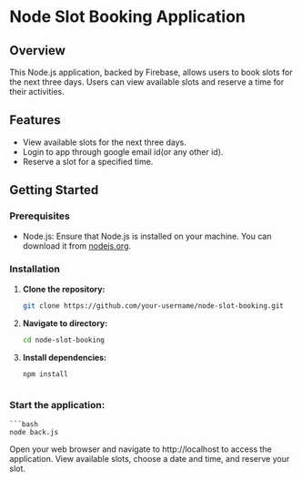 # Node Slot Booking Application

## Overview

This Node.js application, backed by Firebase, allows users to book slots for the next three days. Users can view available slots and reserve a time for their activities.

## Features

- View available slots for the next three days.
- Login to app through google email id(or any other id).
- Reserve a slot for a specified time.

## Getting Started

### Prerequisites

- Node.js: Ensure that Node.js is installed on your machine. You can download it from [nodejs.org](https://nodejs.org/).

### Installation

1. **Clone the repository:**

   ```bash
   git clone https://github.com/your-username/node-slot-booking.git

2. **Navigate to directory:**

    ```bash
    cd node-slot-booking

3. **Install dependencies:**

    ```bash
    npm install



### Start the application:

    ```bash
    node back.js

Open your web browser and navigate to http://localhost to access the application.
View available slots, choose a date and time, and reserve your slot.


